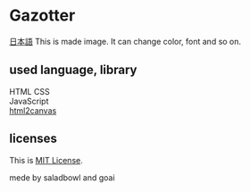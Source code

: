 # Gazotter
[日本語](https://github.com/saladbowl77/Gazotter)
This is made image.
It can change color, font and so on.

## used language, library
HTML CSS  
JavaScript  
[html2canvas](https://html2canvas.hertzen.com)  

## licenses
This is [MIT License](http://www.opensource.org/licenses/MIT).

mede by saladbowl and goai
